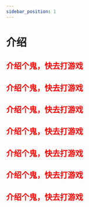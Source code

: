 ```yaml
---
sidebar_position: 1
---
```


# 介绍

## <font color="red">介绍个鬼，快去打游戏</font>
## <font color="red">介绍个鬼，快去打游戏</font>
## <font color="red">介绍个鬼，快去打游戏</font>
## <font color="red">介绍个鬼，快去打游戏</font>
## <font color="red">介绍个鬼，快去打游戏</font>
## <font color="red">介绍个鬼，快去打游戏</font>
## <font color="red">介绍个鬼，快去打游戏</font>